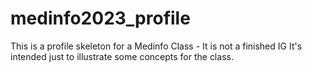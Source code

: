 # medinfo2023_profile
This is a profile skeleton for a Medinfo Class - It is not a finished IG
It's intended just to illustrate some concepts for the class.

